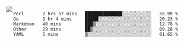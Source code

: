 

<a href="https://github.com/anuraghazra/github-readme-stats">
  <img align="left" src="https://github-readme-stats.vercel.app/api?username=kfly8&count_private=true&show_icons=true&theme=calm" />
</a>


<!--START_SECTION:waka-->
```text
Perl       2 hrs 57 mins   ██████████████░░░░░░░░░░░   55.99 % 
Go         1 hr 4 mins     █████░░░░░░░░░░░░░░░░░░░░   20.23 % 
Markdown   40 mins         ███▒░░░░░░░░░░░░░░░░░░░░░   12.78 % 
Other      29 mins         ██▒░░░░░░░░░░░░░░░░░░░░░░   09.28 % 
YAML       5 mins          ▒░░░░░░░░░░░░░░░░░░░░░░░░   01.65 % 
```
<!--END_SECTION:waka-->
